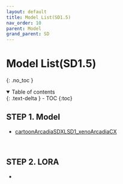 ```yaml
---
layout: default
title: Model List(SD1.5)
nav_order: 10
parent: Model
grand_parent: SD
---
```


# Model List(SD1.5)

{: .no_toc }

<details open markdown="block">
  <summary>
    Table of contents
  </summary>
  {: .text-delta }
- TOC
{:toc}
</details>


<!------------------------------------ STEP ------------------------------------>

## STEP 1. Model

* [cartoonArcadiaSDXLSD1_xenoArcadiaCX](https://civitai.com/models/136113/cartoon-arcadia-sdxl-and-sd-15)





<br>



## STEP 2. LORA

* 



<br>

